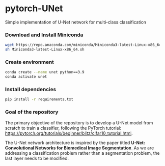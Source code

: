 # pytorch-UNet
Simple implementation of U-Net network for multi-class classification

### Download and Install Miniconda

```Bash
wget https://repo.anaconda.com/miniconda/Miniconda3-latest-Linux-x86_64.sh
sh Miniconda3-latest-Linux-x86_64.sh
```

### Create environment

```Bash
conda create --name unet python==3.9
conda activate unet
```

### Install dependencies

```Bash
pip install -r requirements.txt 
```

### Goal of the repository

The primary objective of the repository is to develop a U-Net model from scratch to train a classifier, following the PyTorch tutorial: https://pytorch.org/tutorials/beginner/blitz/cifar10_tutorial.html.

The U-Net network architecture is inspired by the paper titled **U-Net: Convolutional Networks for Biomedical Image Segmentation**. As we are addressing a classification problem rather than a segmentation problem, the last layer needs to be modified.